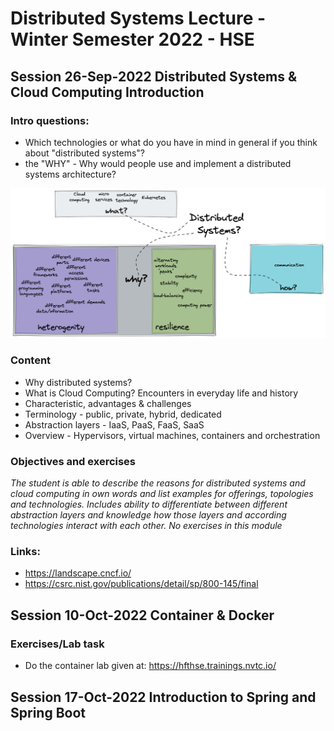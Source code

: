 # Distributed Systems Lecture - Winter Semester 2022 - HSE

## Session 26-Sep-2022 Distributed Systems & Cloud Computing Introduction

### Intro questions:

* Which technologies or what do you have in mind in general if you think about "distributed systems"?
* the "WHY" - Why would people use and implement a distributed systems architecture?

![Initial Brainstorm](pics/distributed_systems_initial_braindump.png)

### Content

* Why distributed systems?
* What is Cloud Computing? Encounters in everyday life and history
* Characteristic, advantages & challenges
* Terminology - public, private, hybrid, dedicated
* Abstraction layers - IaaS, PaaS, FaaS, SaaS
* Overview - Hypervisors, virtual machines, containers and orchestration

### Objectives and exercises
_The student is able to describe the reasons for distributed systems and
cloud computing in own words and list examples for offerings, topologies and technologies. Includes ability to differentiate between different abstraction layers and knowledge how those layers and according technologies interact with each other. No exercises in this module_

### Links:

* https://landscape.cncf.io/
* https://csrc.nist.gov/publications/detail/sp/800-145/final

## Session 10-Oct-2022 Container & Docker

### Exercises/Lab task

* Do the container lab given at: https://hfthse.trainings.nvtc.io/

## Session 17-Oct-2022 Introduction to Spring and Spring Boot
